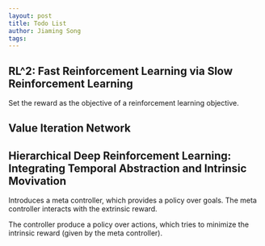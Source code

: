 ```yaml
---
layout: post
title: Todo List
author: Jiaming Song
tags:
---
```




## RL^2: Fast Reinforcement Learning via Slow Reinforcement Learning

Set the reward as the objective of a reinforcement learning objective.



## Value Iteration Network



## Hierarchical Deep Reinforcement Learning: Integrating Temporal Abstraction and Intrinsic Movivation

Introduces a meta controller, which provides a policy over goals. The meta controller interacts with the extrinsic reward.

The controller produce a policy over actions, which tries to minimize the intrinsic reward (given by the meta controller).

